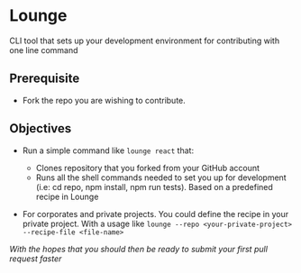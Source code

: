 # Lounge
CLI tool that sets up your development environment for contributing with one line command

## Prerequisite
* Fork the repo you are wishing to contribute.

## Objectives
- Run a simple command like `lounge react` that:
   * Clones repository that you forked from your GitHub account
   * Runs all the shell commands needed to set you up for development (i.e: cd repo, npm install, npm run tests). Based on a predefined recipe in Lounge

- For corporates and private projects. You could define the recipe in your private project. With a usage like `lounge --repo <your-private-project> --recipe-file <file-name>`

_With the hopes that you should then be ready to submit your first pull request faster_
